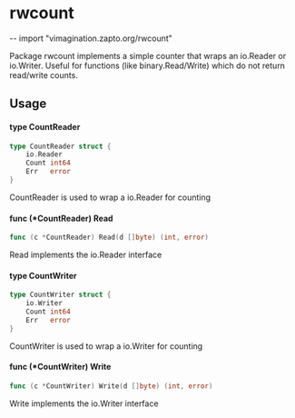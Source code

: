 # rwcount
--
    import "vimagination.zapto.org/rwcount"

Package rwcount implements a simple counter that wraps an io.Reader or
io.Writer. Useful for functions (like binary.Read/Write) which do not return
read/write counts.

## Usage

#### type CountReader

```go
type CountReader struct {
	io.Reader
	Count int64
	Err   error
}
```

CountReader is used to wrap a io.Reader for counting

#### func (*CountReader) Read

```go
func (c *CountReader) Read(d []byte) (int, error)
```
Read implements the io.Reader interface

#### type CountWriter

```go
type CountWriter struct {
	io.Writer
	Count int64
	Err   error
}
```

CountWriter is used to wrap a io.Writer for counting

#### func (*CountWriter) Write

```go
func (c *CountWriter) Write(d []byte) (int, error)
```
Write implements the io.Writer interface
